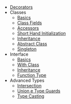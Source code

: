 - [Decorators](docs/development/typescript/decorators.md)
- Classes
  - [Basics](docs/development/typescript/classes/basics.md)
  - [Class Fields](docs/development/typescript/classes/class-fields)
  - [Accessors](docs/development/typescript/classes/acessors)
  - [Short Hand Initialization](docs/development/typescript/classes/short-hand-initialization)
  - [Inheritance](docs/development/typescript/classes/inheritance)
  - [Abstract Class](docs/development/typescript/classes/abstract-class)
  - [Singleton](docs/development/typescript/classes/singleton)
- Interface
  - [Basics](docs/development/typescript/interface/basics.md)
  - [With Class](docs/development/typescript/interface/with-class.md)
  - [Inheritance](docs/development/typescript/interface/inheritance.md)
  - [Function Type](docs/development/typescript/interface/function-type.md)
- Advanced Types
  - [Intersection](docs/development/typescript/advanced/intersection.md)
  - [Union e Type Guards](docs/development/typescript/advanced/union.md)
  - [Type Casting](docs/development/typescript/advanced/casting.md)
